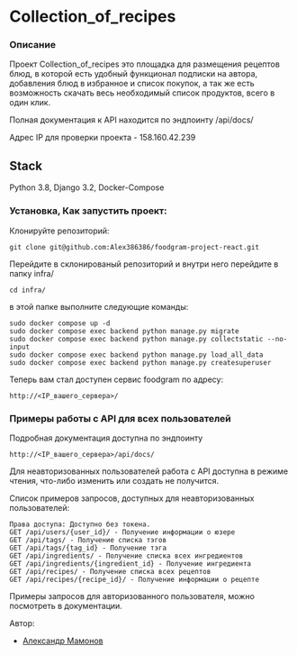 # Collection_of_recipes

### Описание

Проект Collection_of_recipes это площадка для размещения рецептов блюд,
в которой есть удобный функционал подписки на автора,
добавления блюд в избранное и список покупок,
а так же есть возможность скачать весь необходимый список продуктов, всего в один клик.

Полная документация к API находится по эндпоинту /api/docs/

Адрес IP для проверки проекта - 158.160.42.239

## Stack

Python 3.8, Django 3.2, Docker-Compose

### Установка, Как запустить проект:

Клонируйте репозиторий:

```
git clone git@github.com:Alex386386/foodgram-project-react.git
```

Перейдите в склонированый репозиторий и внутри него перейдите в папку infra/

```
cd infra/
```

в этой папке выполните следующие команды:

```
sudo docker compose up -d
sudo docker compose exec backend python manage.py migrate
sudo docker compose exec backend python manage.py collectstatic --no-input
sudo docker compose exec backend python manage.py load_all_data
sudo docker compose exec backend python manage.py createsuperuser
```

Теперь вам стал доступен сервис foodgram по адресу:

```
http://<IP_вашего_сервера>/
```

### Примеры работы с API для всех пользователей

Подробная документация доступна по эндпоинту 

```
http://<IP_вашего_сервера>/api/docs/
```

Для неавторизованных пользователей работа с API доступна в режиме чтения, что-либо изменить или создать не получится.

Список примеров запросов, доступных для неавторизованных пользователей:

```
Права доступа: Доступно без токена.
GET /api/users/{user_id}/ - Получение информации о юзере
GET /api/tags/ - Получение списка тэгов
GET /api/tags/{tag_id} - Получение тэга
GET /api/ingredients/ - Получение списка всех ингредиентов
GET /api/ingredients/{ingredient_id} - Получение ингредиента
GET /api/recipes/ - Получение списка всех рецептов
GET /api/recipes/{recipe_id}/ - Получение информации о рецепте
```

Примеры запросов для авторизованного пользователя, можно посмотреть в документации.

Автор:

- [Александр Мамонов](https://github.com/Alex386386) 
